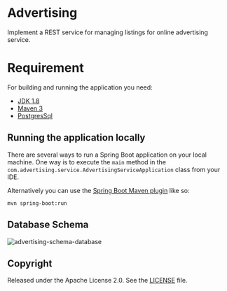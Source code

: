 # Advertising
Implement a REST service for managing listings for online advertising service.
# Requirement 
For building and running the application you need:

- [JDK 1.8](http://www.oracle.com/technetwork/java/javase/downloads/jdk8-downloads-2133151.html)
- [Maven 3](https://maven.apache.org)
- [PostgresSql](https://www.postgresql.org/download)

## Running the application locally

There are several ways to run a Spring Boot application on your local machine. One way is to execute the `main` method in the `com.advertising.service.AdvertisingServiceApplication` class from your IDE.

Alternatively you can use the [Spring Boot Maven plugin](https://docs.spring.io/spring-boot/docs/current/reference/html/build-tool-plugins-maven-plugin.html) like so:

```shell
mvn spring-boot:run
```

## Database Schema 
![advertising-schema-database](https://user-images.githubusercontent.com/11476407/196562710-a7d4b4b2-885b-4fca-bbb7-694b1b6df359.png)

## Copyright

Released under the Apache License 2.0. See the [LICENSE](https://github.com/codecentric/springboot-sample-app/blob/master/LICENSE) file.
